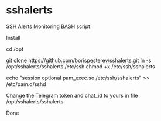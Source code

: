 # sshalerts
SSH Alerts Monitoring BASH script

Install 

cd /opt

git clone https://github.com/borispesterev/sshalerts.git
ln -s /opt/sshalerts/sshalerts /etc/ssh
chmod +x /etc/ssh/sshalerts

echo "session optional pam_exec.so /etc/ssh/sshalerts" >> /etc/pam.d/sshd

Change the Telegram token and chat_id to yours in file /opt/sshalerts/sshalerts

Done
